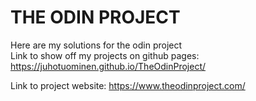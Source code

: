 # THE ODIN PROJECT  
  
  Here are my solutions for the odin project  
  Link to show off my projects on github pages: https://juhotuominen.github.io/TheOdinProject/  
    
  Link to project website: https://www.theodinproject.com/
